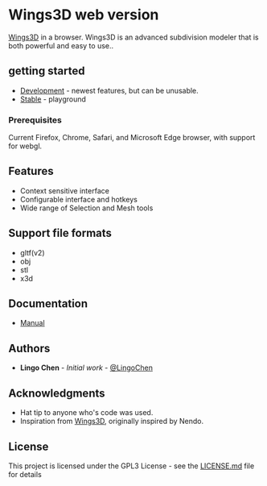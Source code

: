# Wings3D web version
[Wings3D](http://www.wings3d.com) in a browser. Wings3D is an advanced subdivision modeler that is both powerful and easy to use..

## getting started
* [Development](https://dev.wings3d.net) - newest features, but can be unusable.
* [Stable](https://www.wings3d.net) - playground

### Prerequisites
Current Firefox, Chrome, Safari, and Microsoft Edge browser, with support for webgl.

## Features
* Context sensitive interface
* Configurable interface and hotkeys
* Wide range of Selection and Mesh tools

## Support file formats
* gltf(v2)
* obj
* stl
* x3d

## Documentation
* [Manual](http://www.wings3d.com/?page_id=87)

## Authors
* **Lingo Chen** - *Initial work* - [@LingoChen](https://github.com/lingochen)

## Acknowledgments
* Hat tip to anyone who's code was used.
* Inspiration from [Wings3D](http://www.wings3d.com), originally inspired by Nendo.

## License
This project is licensed under the GPL3 License - see the [LICENSE.md](LICENSE.md) file for details
